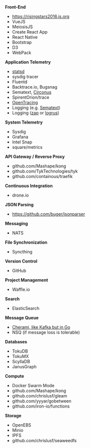 **Front-End**

- https://risingstars2016.js.org
- VueJS
- MeiosisJS
- Create React App
- React Native
- Bootstrap
- D3
- WebPack

**Application Telemetry**

- [statsd](https://codeascraft.com/2011/02/15/measure-anything-measure-everything/)
- sysdig tracer
- Fluentd
- Backtrace.io, Bugsnag
- Sematext, [Circonus](https://github.com/circonus-labs/circonus-gometrics)
- SpirentOrion/trace
- [OpenTracing](http://opentracing.io/documentation/pages/supported-tracers)
- Logging (e.g. [Sematext](https://www.quora.com/What-is-a-best-practice-for-log-management-for-dockerized-apps/answer/Stefan-Thies-1))
- Logging ([zap](https://github.com/uber-go/zap) or [logrus](https://github.com/sirupsen/logrus))

**System Telemetry**

- Sysdig
- Grafana
- Intel Snap
- square/metrics

**API Gateway / Reverse Proxy**

- github.com/Mashape/kong
- github.com/TykTechnologies/tyk
- github.com/containous/traefik 

**Continuous Integration**

- drone.io

**JSON Parsing**

- https://github.com/buger/jsonparser

**Messaging**

- NATS

**File Synchronization**

- Syncthing

**Version Control**

- GitHub

**Project Management**

- Waffle.io

**Search**

- ElasticSearch

**Message Queue**

- [Cherami, like Kafka but in Go](https://eng.uber.com/cherami/)
- NSQ (if message loss is tolerable)

**Databases**

- TokuDB
- TokuMX
- ScyllaDB
- JanusGraph

**Compute**

- Docker Swarm Mode
- github.com/Mashape/kong
- github.com/chrislusf/gleam
- github.com/yyyar/gobetween
- github.com/iron-io/functions

**Storage**

- OpenEBS
- Minio
- IPFS
- github.com/chrislusf/seaweedfs
